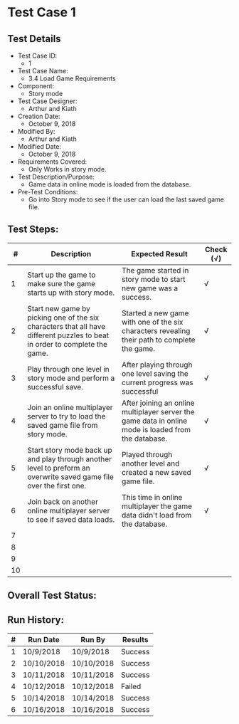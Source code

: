 # Test Case 1 

## Test Details

* Test Case ID:
  * 1
* Test Case Name:
  * 3.4 Load Game Requirements
* Component: 
  * Story mode
* Test Case Designer:
  * Arthur and Kiath
* Creation Date:
  * October 9, 2018
* Modified By:
  * Arthur and Kiath
* Modified Date:
  * October 9, 2018
* Requirements Covered:
  * Only Works in story mode.
* Test Description/Purpose:
  * Game data in online mode is loaded from the database.
* Pre-Test Conditions:
  * Go into Story mode to see if the user can load the last saved game file.
## Test Steps: 
| # | Description | Expected Result | Check (√) |
| --- | --- | --- | --- |
| 1 |Start up the game to make sure the game starts up with story mode.|The game started in story mode to start new game was a success.|√|			
| 2 |Start new game by picking one of the six characters that all have different puzzles to beat in order to complete the game. |Started a new game with one of the six characters revealing their path to complete the game.|√|			
| 3 |Play through one level in story mode and perform a successful save.|After playing through one level saving the current progress was successful|√|			
| 4 | Join an online multiplayer server to try to load the saved game file from story mode.|After joining an online multiplayer server the game data in online mode is loaded from the database.|√|			
| 5 | Start story mode back up and play through another level to preform an overwrite saved game file over the first one.|Played through another level and created a new saved game file.|√|			
| 6 |Join back on another online multiplayer server to see if saved data loads.|This time in online multiplayer the game data didn't load from the database.|√|			
| 7 | | | |			
| 8 | | | |			
| 9 | | | |			
| 10 | | | |			

## Overall Test Status:



## Run History:
| # |	Run Date |	Run By |	Results |
| --- | --- | --- | --- |
| 1 | 10/9/2018 | 10/9/2018 | Success |			
| 2 | 10/10/2018 | 10/10/2018 | Success |			
| 3 | 10/11/2018 | 10/11/2018 | Success |
| 4 | 10/12/2018 | 10/12/2018 | Failed |
| 5 | 10/14/2018 | 10/14/2018 | Success |
| 6 | 10/16/2018 | 10/16/2018 | Success |


